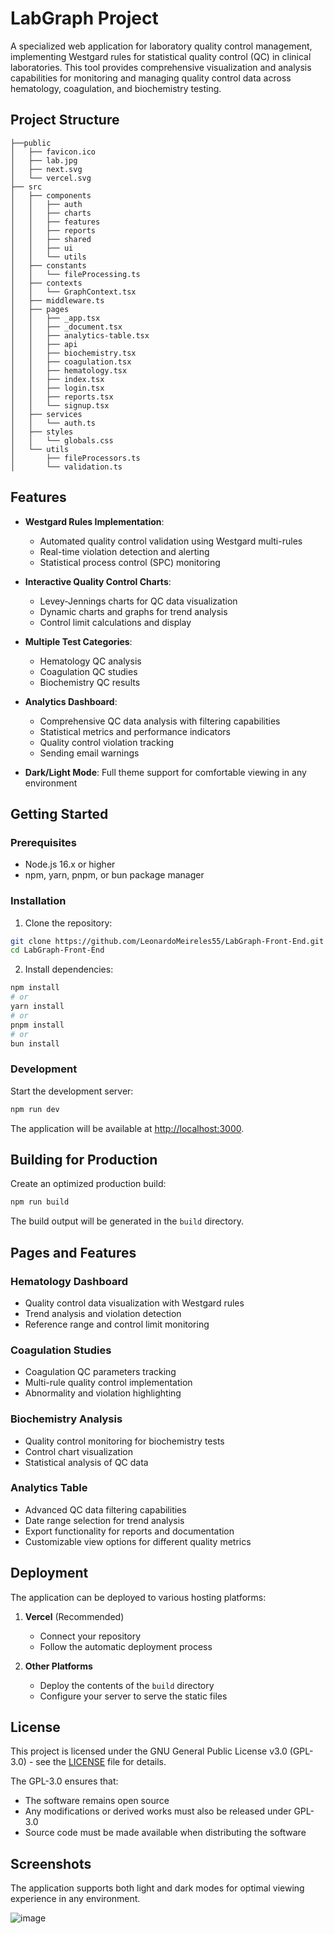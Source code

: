 # LabGraph Project

A specialized web application for laboratory quality control management, implementing Westgard rules for statistical quality control (QC) in clinical laboratories. This tool provides comprehensive visualization and analysis capabilities for monitoring and managing quality control data across hematology, coagulation, and biochemistry testing.

## Project Structure

```
├──public
│   ├── favicon.ico
│   ├── lab.jpg
│   ├── next.svg
│   └── vercel.svg
├── src
│   ├── components
│   │   ├── auth
│   │   ├── charts
│   │   ├── features
│   │   ├── reports
│   │   ├── shared
│   │   ├── ui
│   │   └── utils
│   ├── constants
│   │   └── fileProcessing.ts
│   ├── contexts
│   │   └── GraphContext.tsx
│   ├── middleware.ts
│   ├── pages
│   │   ├── _app.tsx
│   │   ├── _document.tsx
│   │   ├── analytics-table.tsx
│   │   ├── api
│   │   ├── biochemistry.tsx
│   │   ├── coagulation.tsx
│   │   ├── hematology.tsx
│   │   ├── index.tsx
│   │   ├── login.tsx
│   │   ├── reports.tsx
│   │   └── signup.tsx
│   ├── services
│   │   └── auth.ts
│   ├── styles
│   │   └── globals.css
│   └── utils
│       ├── fileProcessors.ts
│       └── validation.ts

```

## Features

- **Westgard Rules Implementation**:
  - Automated quality control validation using Westgard multi-rules
  - Real-time violation detection and alerting
  - Statistical process control (SPC) monitoring
- **Interactive Quality Control Charts**:

  - Levey-Jennings charts for QC data visualization
  - Dynamic charts and graphs for trend analysis
  - Control limit calculations and display

- **Multiple Test Categories**:

  - Hematology QC analysis
  - Coagulation QC studies
  - Biochemistry QC results

- **Analytics Dashboard**:

  - Comprehensive QC data analysis with filtering capabilities
  - Statistical metrics and performance indicators
  - Quality control violation tracking
  - Sending email warnings 

- **Dark/Light Mode**: Full theme support for comfortable viewing in any environment

## Getting Started

### Prerequisites

- Node.js 16.x or higher
- npm, yarn, pnpm, or bun package manager

### Installation

1. Clone the repository:

```bash
git clone https://github.com/LeonardoMeireles55/LabGraph-Front-End.git
cd LabGraph-Front-End
```

2. Install dependencies:

```bash
npm install
# or
yarn install
# or
pnpm install
# or
bun install
```

### Development

Start the development server:

```bash
npm run dev
```

The application will be available at [http://localhost:3000](http://localhost:3000).

## Building for Production

Create an optimized production build:

```bash
npm run build
```

The build output will be generated in the `build` directory.

## Pages and Features

### Hematology Dashboard

- Quality control data visualization with Westgard rules
- Trend analysis and violation detection
- Reference range and control limit monitoring

### Coagulation Studies

- Coagulation QC parameters tracking
- Multi-rule quality control implementation
- Abnormality and violation highlighting

### Biochemistry Analysis

- Quality control monitoring for biochemistry tests
- Control chart visualization
- Statistical analysis of QC data

### Analytics Table

- Advanced QC data filtering capabilities
- Date range selection for trend analysis
- Export functionality for reports and documentation
- Customizable view options for different quality metrics

## Deployment

The application can be deployed to various hosting platforms:

1. **Vercel** (Recommended)

   - Connect your repository
   - Follow the automatic deployment process

2. **Other Platforms**
   - Deploy the contents of the `build` directory
   - Configure your server to serve the static files

## License

This project is licensed under the GNU General Public License v3.0 (GPL-3.0) - see the [LICENSE](LICENSE) file for details.

The GPL-3.0 ensures that:

- The software remains open source
- Any modifications or derived works must also be released under GPL-3.0
- Source code must be made available when distributing the software

## Screenshots

The application supports both light and dark modes for optimal viewing experience in any environment.

![image](https://github.com/user-attachments/assets/861b601c-53cd-4bd6-a12a-96ccc5ed0dce)
